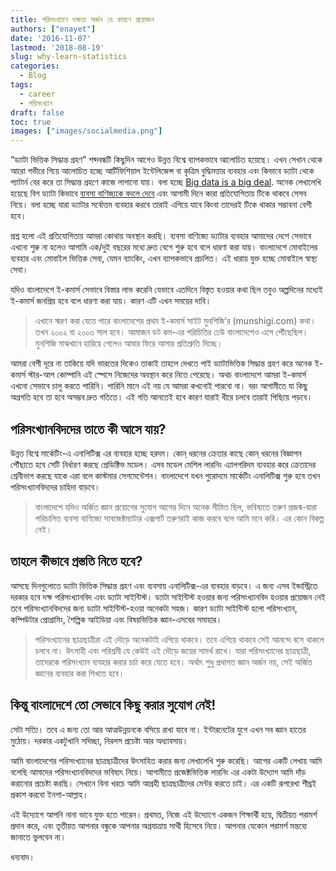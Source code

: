 ```yaml
---
title: পরিসংখ্যানে দক্ষতা অর্জন যে কারণে প্রয়োজন
authors: ["enayet"]
date: '2016-11-07'
lastmod: '2018-08-19'
slug: why-learn-statistics
categories:
  - Blog
tags:
  - career
  - পরিসংখ‍্যান
draft: false
toc: true
images: ["images/socialmedia.png"]
---
```


“ড্যাটা ভিত্তিক সিদ্ধান্ত গ্রহণ” শব্দবন্ধটি কিছুদিন আগেও উন্নত বিশ্বে ব্যাপকভাবে আলোচিত হয়েছে। এখন সেখান থেকে আরো গভীরে গিয়ে আলোচিত হচ্ছে আর্টিফিশিয়াল ইন্টেলিজেন্স বা কৃত্রিম বুদ্ধিমত্তার ব্যবহার এবং কিভাবে ড্যাটা থেকে প্যাটার্ন বের করে তা সিদ্ধান্ত গ্রহণে কাজে লাগানো যায়। বলা হচ্ছে [Big data is a big deal](http://iveybusinessjournal.com/publication/why-big-data-is-the-new-competitive-advantage/). অনেক লেখালেখি হয়েছে বিগ ড্যাটা কিভাবে [ব্যবসা বাণিজ্যকে বদলে দেবে](http://www.csc.com/big_data/publications/89362/96477-4_ways_big_data_will_transform_business) এবং আগামী দিনে কারা প্রতিযোগিতায় টিকে থাকবে সেসব নিয়ে। বলা হচ্ছে যারা ড্যাটার সর্বোত্তম ব্যবহার করবে তারাই এগিয়ে যাবে কিংবা তাদেরই টিকে থাকার সম্ভাবনা বেশী হবে।

প্রশ্ন হলো এই প্রতিযোগিতায় আমরা কোথায় অবস্থান করছি। ব্যবসা বাণিজ্যে ড্যাটার ব্যবহার আমাদের দেশে সেভাবে এখনো শুরু না হলেও আগামি এক/দুই বছরের মধ্যে দ্রুত বেগে শুরু হবে বলে ধারণা করা যায়। বাংলাদেশে মোবাইলের ব্যবহার এবং মোবাইল ভিত্তিক সেবা, যেমন ব্যাংকিং, এখন ব্যাপকভাবে প্রচলিত। এই ধারায় যুক্ত হচ্ছে মোবাইলে স্বাস্থ্য সেবা।

যদিও বাংলাদেশে ই-কমার্স সেভাবে বিস্তার লাভ করেনি যেভাবে এতদিনে বিস্তৃত হওয়ার কথা ছিল তবুও অল্পদিনের মধ্যেই ই-কমার্স জনপ্রিয় হবে বলে ধারণা করা যায়। কারণ এটি এখন সময়ের দাবি।

> এখানে স্মরণ করা যেতে পারে বাংলাদেশের প্রথম ই-কমার্স সাইট মুনশিজি’র (munshigi.com) কথা। তখন ২০০২ বা  ২০০৩ সাল হবে। আমাজন ডট কম-এর পরিচিতির ঢেউ বাংলাদেশেও এসে পৌঁছেছিল। মুনশিজি মাঝখানে হারিয়ে গেলেও আবার ফিরে আসার প্রতিশ্রুতি দিচ্ছে।

আমরা বেশী দূরে না তাকিয়ে যদি ভারতের দিকেও তাকাই তাহলে দেখতে পাই ড্যাটাভিত্তিক সিদ্ধান্ত গ্রহণ করে অনেক ই-কমার্স স্টার-আপ কোম্পানি এই স্পেসে নিজেদের অবস্থান করে নিতে পেরেছে। অথচ বাংলাদেশে আমরা ই-কমার্স এখনো সেভাবে চালু করতে পারিনি। পারিনি মানে এই নয় যে আমরা কখনোই পারবো না। বরং আগামীতে যা কিছু অগ্রগতি হবে তা হবে অসম্ভব দ্রুত গতিতে। এই গতি আনতেই হবে কারণ যারাই ধীরে চলবে তারাই পিছিয়ে পড়বে।

## পরিসংখ্যানবিদদের তাতে কী আসে যায়?

উন্নত বিশ্বে মার্কেটিং-এ এনালিটিক্স এর ব্যবহার হচ্ছে হরদম। কোন্ ধরনের ক্রেতার কাছে কোন্ ধরনের বিজ্ঞাপন পৌঁছাতে হবে সেটি নির্ধারণ করছে প্রেডিক্টিভ মডেল। এসব মডেল মেশিল লারনিং এ্যালগরিদম ব্যবহার করে ক্রেতাদের শ্রেনীভাগ করছে যাকে এরা বলে কাস্টমার সেগমেন্টেশন। বাংলাদেশে যখন পুরোদমে মার্কেটিং এনালিটিক্স শুরু হবে তখন পরিসংখ্যানবিদদের চাহিদা বাড়বে।

> বাংলাদেশে যদিও অর্জিত জ্ঞান প্রয়োগের সুযোগ আগের দিনে অনেক সীমিত ছিল, ভবিষ্যতে তরুণ প্রজন্ম-দ্বারা পরিচালিত ব্যবসা বাণিজ্যে সাবজেক্টম্যাটার এক্সপার্ট তরুণরাই কাজ করবে বলে আমি মনে করি। এর কোন বিকল্প নেই।

## তাহলে কীভাবে প্রস্ততি নিতে হবে?

আসছে দিনগুলোতে ড্যাটা ভিত্তিক সিদ্ধান্ত গ্রহণ এবং ব্যবসায় এনালিটিক্স-এর ব্যবহার বাড়বে। এ জন্য এসব ইন্ডাস্ট্রিতে দরকার হবে দক্ষ পরিসংখ্যানবিদ এবং ড্যাটা সাইন্টিস্ট। ড্যাটা সাইন্টিস্ট হওয়ার জন্য পরিসংখ্যানবিদ হওয়ার প্রয়োজন নেই তবে পরিসংখ্যানবিদদের জন্য ড্যাটা সাইন্টিস্ট-হওয়া অনেকটা সহজ। কারণ ড্যাটা সাইন্টিস্ট হলো পরিসংখ্যান, কম্পিউটার প্রোগ্রামিং, শৈল্পিক আইডিয়া এবং বিষয়ভিত্তিক জ্ঞান-এসবের সমাহার।

> পরিসংখ্যানের ছাত্রছাত্রীরা এই দৌড়ে অনেকটাই এগিয়ে থাকবে। তবে এগিয়ে থাকবে সেই আনন্দে বসে থাকলে চলবে না। উৎসাহী এবং পরিশ্রমী যে কেউই এই দৌড়ে জয়ের সামর্থ রাখে। যারা পরিসংখ্যানের ছাত্রছাত্রী, তাদেরকে পরিসংখ্যান ব্যবহার করার চর্চা করে যেতে হবে। অর্থাৎ শুধু প্রথাগত জ্ঞান অর্জন নয়, সেই অর্জিত জ্ঞানের ব্যবহার করা শিখতে হবে।

## কিন্তু বাংলাদেশে তো সেভাবে কিছু করার সুযোগ নেই!

সেটা সত্যি। তবে এ জন্য তো আর আত্মউন্নয়নকে বসিয়ে রাখা যাবে না। ইন্টারনেটের যুগে এখন সব জ্ঞান হাতের মুঠোয়। দরকার একটুখানি সদিচ্ছা, নিরলস প্রচেষ্টা আর অধ্যাবসায়।

আমি বাংলাদেশের পরিসংখ্যানের ছাত্রছাত্রীদের উৎসাহিত করার জন্য লেখালেখি শুরু করেছি। আগের একটি লেখায় আমি বলেছি আমাদের পরিসংখ্যানবিদদের ভবিষ্যৎ নিয়ে। আগামীতে প্রজেক্টভিত্তিক লারনিং এর একটা উদ্যোগ আমি দাঁড় করানোর প্রচেষ্টা করছি। সেখানে বিনা খরচে আমি আগ্রহী ছাত্রছাত্রীদের মেন্টর করতে চাই। এর একটি রূপরেখা শীঘ্রই প্রকাশ করবো ইনশা-আল্লাহ।

এই উদ্যোগে আপনি নানা ভাবে যুক্ত হতে পারেন। প্রথমত, নিজে এই উদ্যোগে একজন শিক্ষার্থী হয়ে, দ্বিতীয়ত পরামর্শ প্রদান করে, এবং তৃতীয়ত আপনার বন্ধুকে আপনার অগ্রযাত্রায় সাথী হিসেবে নিয়ে। আপনার যেকোন পরামর্শ মন্তব্যে জানাতে ভুলবেন না।

ধন্যবাদ।